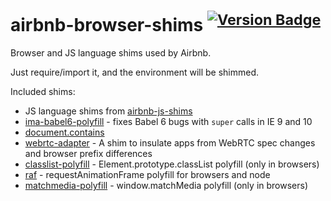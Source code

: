# airbnb-browser-shims <sup>[![Version Badge][2]][1]</sup>

Browser and JS language shims used by Airbnb.

Just require/import it, and the environment will be shimmed.

Included shims:
 - JS language shims from [airbnb-js-shims](https://github.com/airbnb/js-shims)
 - [ima-babel6-polyfill](https://www.npmjs.com/package/ima-babel6-polyfill) - fixes Babel 6 bugs with `super` calls in IE 9 and 10
 - [document.contains](https://developer.mozilla.org/en/docs/Web/API/Node/contains)
 - [webrtc-adapter](https://www.npmjs.com/package/webrtc-adapter) - A shim to insulate apps from WebRTC spec changes and browser prefix differences
 - [classlist-polyfill](https://www.npmjs.com/package/classlist-polyfill) - Element.prototype.classList polyfill (only in browsers)
 - [raf](https://www.npmjs.com/package/raf) - requestAnimationFrame polyfill for browsers and node
 - [matchmedia-polyfill](https://github.com/paulirish/matchMedia.js/) - window.matchMedia polyfill (only in browsers)

[1]: https://npmjs.org/package/airbnb-browser-shims
[2]: http://versionbadg.es/airbnb/browser-shims.svg

